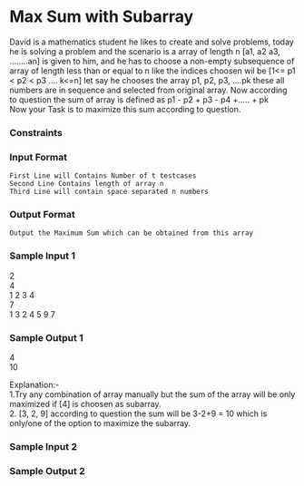 # Max Sum with Subarray
  David is a mathematics student he likes to create and solve problems, today he is solving a problem and the scenario is a array of length n [a1, a2 a3, ........an] is given to him, and he has to choose a non-empty subsequence of array of length less than or equal to n like the indices choosen wil be [1<= p1 < p2 < p3 .... k<=n]
let say he chooses the array p1, p2, p3, ....pk these all numbers are in sequence and selected from original array. Now according to question the sum of array is defined as p1 - p2 + p3 - p4 +..... + pk <br/> Now your Task is to maximize this sum according to question.
 
### Constraints

### Input Format 
```
First Line will Contains Number of t testcases 
Second Line Contains length of array n 
Third Line will contain space separated n numbers 
```

### Output Format 
```
Output the Maximum Sum which can be obtained from this array 
```

### Sample Input 1
2<br/>
4<br/>
1 2 3 4 <br/>
7<br/>
1 3 2 4 5 9 7<br/>
### Sample Output 1
4<br/>
10<br/>

Explanation:- <br/>
1.Try any combination of array manually but the sum of the array will be only maximized if [4] is choosen as subarray.<br/>
2. [3, 2, 9]  according to question the sum will be 3-2+9 = 10 which is only/one of the option to maximize the subarray.<br/>

### Sample Input 2


### Sample Output 2
